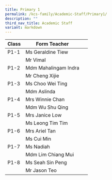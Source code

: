 ```yaml
---
title: Primary 1
permalink: /kcs-family/Academic-Staff/Primary1/
description: ""
third_nav_title: Academic Staff
variant: markdown
---
```

| Class | Form Teacher |  |
| -------- | -------- | -------- |
| P1-1     | Ms Geraldine Tiew |   |
|      | Mr Vimal    |   |
| P1-2     | Mdm Mahalingam Indra   |    |
|      | Mr Cheng Xijie     |    |
| P1-3     | Ms Choo Wei Ting     |   |
|      | Mdm Aslinda    |     |
| P1-4     | Mrs Winnie Chan     |      |
|      | Mdm Wu Shu Qing    |      |
| P1-5     | Mrs Janice Low     |      |
|     | Ms Leong Tim Tim     |      |
| P1-6     | Mrs Ariel Tan    |    |
|      | Ms Cui Min    |     |
| P1-7     | Ms Nadiah    |      |
|      | Mdm Lim Chiang Mui     |      |
| P1-8     | Ms Seah Sin Peng     |     |
|      | Mr Jason Teo     |     |